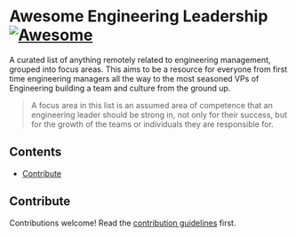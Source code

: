 # Awesome Engineering Leadership [![Awesome](https://awesome.re/badge.svg)](https://awesome.re)
A curated list of anything remotely related to engineering management, grouped into focus areas. This aims to be a resource for everyone from first time engineering managers all the way to the most seasoned VPs of Engineering building a team and culture from the ground up.

> A focus area in this list is an assumed area of competence that an engineering leader should be strong in, not only for their success, but for the growth of the teams or individuals they are responsible for.

## Contents

- [Contribute](#contribute)

## Contribute

Contributions welcome! Read the [contribution guidelines](contributing.md) first.
